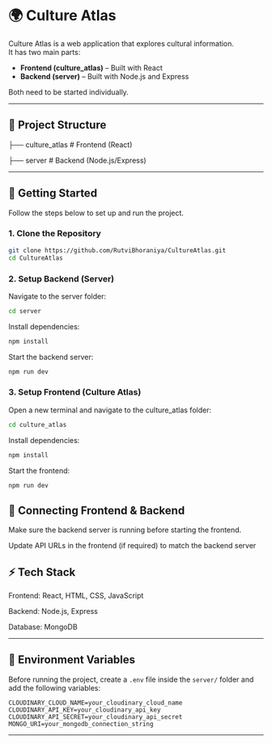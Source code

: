 # 🌍 Culture Atlas

Culture Atlas is a web application that explores cultural information.  
It has two main parts:  

- **Frontend (culture_atlas)** – Built with React  
- **Backend (server)** – Built with Node.js and Express  

Both need to be started individually.

---

## 📂 Project Structure  

├── culture_atlas # Frontend (React)

├── server # Backend (Node.js/Express)


---

## 🚀 Getting Started  

Follow the steps below to set up and run the project.  

### 1. Clone the Repository  

```bash
git clone https://github.com/RutviBhoraniya/CultureAtlas.git
cd CultureAtlas
```
### 2. Setup Backend (Server)

Navigate to the server folder:

```bash
cd server
```

Install dependencies:

```bash
npm install
```


Start the backend server:
```bash
npm run dev
```

### 3. Setup Frontend (Culture Atlas)

Open a new terminal and navigate to the culture_atlas folder:

```bash
cd culture_atlas
```

Install dependencies:

```bash
npm install
```

Start the frontend:

```bash
npm run dev
```

## 🔗 Connecting Frontend & Backend

Make sure the backend server is running before starting the frontend.

Update API URLs in the frontend (if required) to match the backend server

## ⚡ Tech Stack

Frontend: React, HTML, CSS, JavaScript

Backend: Node.js, Express

Database: MongoDB


---

## 🔐 Environment Variables

Before running the project, create a `.env` file inside the `server/` folder and add the following variables:

```env
CLOUDINARY_CLOUD_NAME=your_cloudinary_cloud_name
CLOUDINARY_API_KEY=your_cloudinary_api_key
CLOUDINARY_API_SECRET=your_cloudinary_api_secret
MONGO_URI=your_mongodb_connection_string
```

---
  
